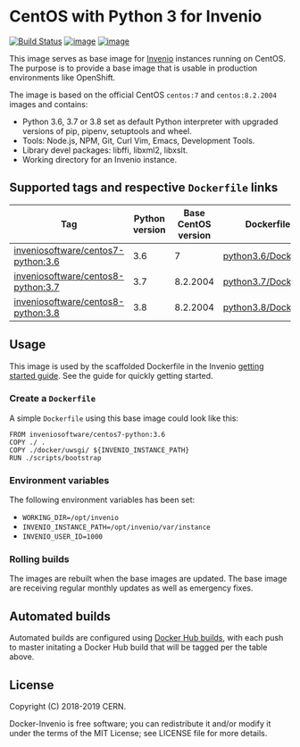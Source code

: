 # CentOS with Python 3 for Invenio

[![Build Status](https://travis-ci.org/inveniosoftware/docker-invenio.svg?branch=master)](https://travis-ci.org/inveniosoftware/docker-invenio) [![image](https://img.shields.io/docker/automated/inveniosoftware/centos7-python.svg)](https://hub.docker.com/r/inveniosoftware/centos7-python/) [![image](https://img.shields.io/docker/build/inveniosoftware/centos7-python.svg)](https://hub.docker.com/r/inveniosoftware/centos7-python/builds/)

This image serves as base image for [Invenio](https://github.com/inveniosoftware/invenio) instances running on CentOS.
The purpose is to provide a base image that is usable in production environments like OpenShift.

The image is based on the official CentOS `centos:7` and `centos:8.2.2004` images and contains:

- Python 3.6, 3.7 or 3.8 set as default Python interpreter with upgraded versions of pip, pipenv, setuptools and wheel.
- Tools: Node.js, NPM, Git, Curl Vim, Emacs, Development Tools.
- Library devel packages: libffi, libxml2, libxslt.
- Working directory for an Invenio instance.

## Supported tags and respective ``Dockerfile`` links

| Tag | Python version | Base CentOS version | Dockerfile |
| --- | -------------- | ------------------- | ---------- |
| [inveniosoftware/centos7-python:3.6]( https://hub.docker.com/r/inveniosoftware/centos7-python) | 3.6 | 7        | [python3.6/Dockerfile](https://github.com/inveniosoftware/docker-invenio/blob/master/python3.6/Dockerfile) |
| [inveniosoftware/centos8-python:3.7]( https://hub.docker.com/r/inveniosoftware/centos8-python) | 3.7 | 8.2.2004 | [python3.7/Dockerfile](https://github.com/inveniosoftware/docker-invenio/blob/master/python3.7/Dockerfile) |
| [inveniosoftware/centos8-python:3.8]( https://hub.docker.com/r/inveniosoftware/centos8-python) | 3.8 | 8.2.2004 | [python3.8/Dockerfile](https://github.com/inveniosoftware/docker-invenio/blob/master/python3.8/Dockerfile) |


## Usage

This image is used by the scaffolded Dockerfile in the Invenio [getting started
guide](https://inveniosoftware.org/gettingstarted/). See the guide for quickly getting started.


### Create a ``Dockerfile``

A simple ``Dockerfile`` using this base image could look like this:

```
FROM inveniosoftware/centos7-python:3.6
COPY ./ .
COPY ./docker/uwsgi/ ${INVENIO_INSTANCE_PATH}
RUN ./scripts/bootstrap
```

### Environment variables

The following environment variables has been set:

- ``WORKING_DIR=/opt/invenio``
- ``INVENIO_INSTANCE_PATH=/opt/invenio/var/instance``
- ``INVENIO_USER_ID=1000``

### Rolling builds

The images are rebuilt when the base images are updated.  The base image are receiving regular monthly
updates as well as emergency fixes.

## Automated builds

Automated builds are configured using [Docker Hub builds](https://docs.docker.com/docker-hub/builds/), with each
push to master initating a Docker Hub build that will be tagged per the table above.

## License

Copyright (C) 2018-2019 CERN.

Docker-Invenio is free software; you can redistribute it and/or modify it
under the terms of the MIT License; see LICENSE file for more details.

